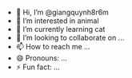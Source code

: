 - 👋 Hi, I’m @giangquynh8r6m
- 👀 I’m interested in animal
- 🌱 I’m currently learning cat
- 💞️ I’m looking to collaborate on ...
- 📫 How to reach me ...
- 😄 Pronouns: ...
- ⚡ Fun fact: ...

<!---
giangquynh8r6m/giangquynh8r6m is a ✨ special ✨ repository because its `README.md` (this file) appears on your GitHub profile.
You can click the Preview link to take a look at your changes.
--->
